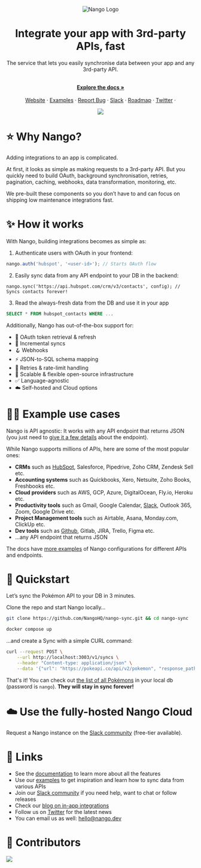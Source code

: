 <div align="center">
  
  ![Nango Logo](https://uploads-ssl.webflow.com/63c092e946f9b71ff6874169/63d3a435a6b96f3ad3e73312_nango-logo.png)

</div>

<h1 align="center">Integrate your app with 3rd-party APIs, fast</h1>

<div align="center">
The service that lets you easily synchronise data between your app and any 3rd-party API.
</div>

<p align="center">
    <br />
    <a href="https://docs.nango.dev/sync" rel="dofollow"><strong>Explore the docs »</strong></a>
    <br />

  <br/>
    <a href="https://nango.dev">Website</a>
    ·
    <a href="https://docs.nango.dev/nango-sync/real-world-examples">Examples</a>
    ·
    <a href="https://github.com/nangohq/nango-sync/issues">Report Bug</a>
    ·
    <a href="https://nango.dev/slack">Slack</a>
    ·
    <a href="https://github.com/orgs/NangoHQ/projects/1/views/2">Roadmap</a>
    ·
    <a href="https://twitter.com/NangoHQ">Twitter</a>
    ·
</p>

<p align="center">
   <a href="https://www.ycombinator.com"><img src="https://img.shields.io/badge/Backed%20by-Y%20Combinator-%23f26625"></a>
</p>

# ⭐️ Why Nango?

Adding integrations to an app is complicated.

At first, it looks as simple as making requests to a 3rd-party API. But you quickly need to build OAuth, background synchronisation, retries, pagination, caching, webhooks, data transformation, monitoring, etc.

We pre-built these components so you don’t have to and can focus on shipping low maintenance integrations fast.

# ✨ How it works

With Nango, building integrations becomes as simple as:

1. Authenticate users with OAuth in your frontend:

```jsx
nango.auth('hubspot', '<user-id>'); // Starts OAuth flow
```

2. Easily sync data from any API endpoint to your DB in the backend:

```tsx
nango.sync('https://api.hubspot.com/crm/v3/contacts', config); // Syncs contacts forever!
```

3. Read the always-fresh data from the DB and use it in your app

```sql
SELECT * FROM hubspot_contacts WHERE ...
```

Additionally, Nango has out-of-the-box support for:

-   🔐 OAuth token retrieval & refresh
-   📶 Incremental syncs
-   🪝 Webhooks
-   ⚡️ JSON-to-SQL schema mapping
-   🔄 Retries & rate-limit handling
-   🚀 Scalable & flexible open-source infrastructure
-   ✅ Language-agnostic
-   ☁️ Self-hosted and Cloud options

# 🧑‍💻 Example use cases

Nango is API agnostic: It works with any API endpoint that returns JSON (you just need to [give it a few details](https://docs.nango.dev/nango-sync/use-nango/sync-all-options) about the endpoint).

While Nango supports millions of APIs, here are some of the most popular ones:

-   **CRMs** such as [HubSpot](https://docs.nango.dev/nango-sync/real-world-examples#hubspot-sync-all-hubspot-crm-contacts), Salesforce, Pipedrive, Zoho CRM, Zendesk Sell etc.
-   **Accounting systems** such as Quickbooks, Xero, Netsuite, Zoho Books, Freshbooks etc.
-   **Cloud providers** such as AWS, GCP, Azure, DigitalOcean, Fly.io, Heroku etc.
-   **Productivity tools** such as Gmail, Google Calendar, [Slack](https://docs.nango.dev/nango-sync/real-world-examples#slack-sync-all-posts-from-a-slack-channel), Outlook 365, Zoom, Google Drive etc.
-   **Project Management tools** such as Airtable, Asana, Monday.com, ClickUp etc.
-   **Dev tools** such as [Github](https://docs.nango.dev/nango-sync/real-world-examples#github-sync-all-stargazers-from-a-repo), Gitlab, JIRA, Trello, Figma etc.
-   ...any API endpoint that returns JSON

The docs have [more examples](https://docs.nango.dev/nango-sync/real-world-examples) of Nango configurations for different APIs and endpoints.

# 🚀 Quickstart

Let’s sync the Pokémon API to your DB in 3 minutes.

Clone the repo and start Nango locally…

```bash
git clone https://github.com/NangoHQ/nango-sync.git && cd nango-sync
```
```bash
docker compose up
```

...and create a Sync with a simple CURL command:

```bash
curl --request POST \
	--url http://localhost:3003/v1/syncs \
	--header "Content-type: application/json" \
	--data '{"url": "https://pokeapi.co/api/v2/pokemon", "response_path": "results", "paging_url_path":"next", "mapped_table":"pokemons", "frequency":"1 minute"}'
```

That's it! You can check out [the list of all Pokémons](http://localhost:8080/?pgsql=nango-db&username=nango&db=nango&ns=nango&select=pokemons) in your local db (password is `nango`). **They will stay in sync forever!**

# ☁️ Use the fully-hosted Nango Cloud

Request a Nango instance on the [Slack community](https://nango.dev/slack) (free-tier available).

# 🔗 Links

-   See the [documentation](https://docs.nango.dev/sync) to learn more about all the features
-   Use our [examples](https://docs.nango.dev/nango-sync/real-world-examples) to get inspiration and learn how to sync data from various APIs
-   Join our [Slack community](https://nango.dev/slack) if you need help, want to chat or follow releases
-   Check our [blog on in-app integrations](https://www.nango.dev/blog)
-   Follow us on [Twitter](https://twitter.com/nangohq) for the latest news
-   You can email us as well: hello@nango.dev

# 💪 Contributors

<img src="https://contributors-img.web.app/image?repo=nangohq/nango" />
